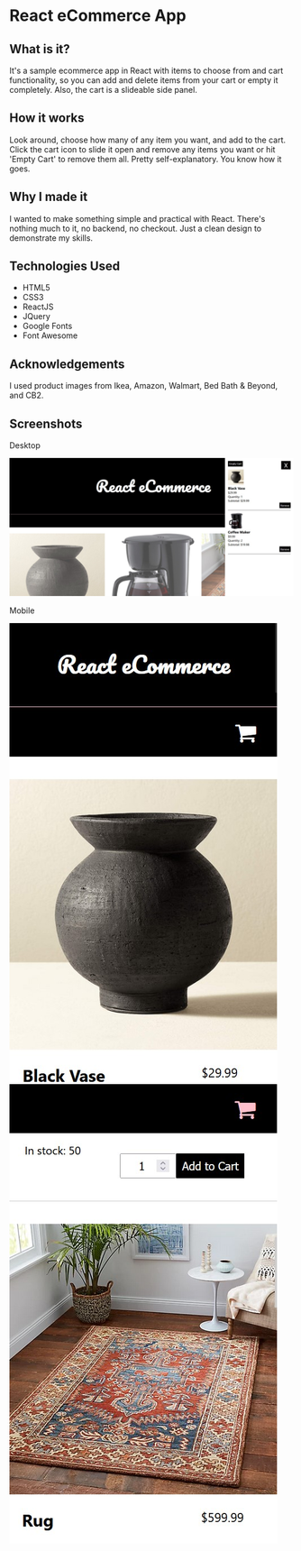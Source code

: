 # React eCommerce App

## What is it?

It's a sample ecommerce app in React with items to choose from and cart functionality, so you can add and delete items from your cart or empty it completely. Also, the cart is a slideable side panel.

## How it works

Look around, choose how many of any item you want, and add to the cart.
Click the cart icon to slide it open and remove any items you want or hit 'Empty Cart' to remove them all.
Pretty self-explanatory. You know how it goes.

## Why I made it

I wanted to make something simple and practical with React. There's nothing much to it, no backend, no checkout. Just a clean design to demonstrate my skills.

## Technologies Used

- HTML5
- CSS3
- ReactJS
- JQuery
- Google Fonts
- Font Awesome

## Acknowledgements

I used product images from Ikea, Amazon, Walmart, Bed Bath & Beyond, and CB2.

## Screenshots

Desktop

![Desktop view](./images/screenshot-desktop.jpg?raw=true)

Mobile

![Mobile view](./images/screenshot-mobile-1.jpg?raw=true)
![Mobile view](./images/screenshot-mobile-2.jpg?raw=true)
